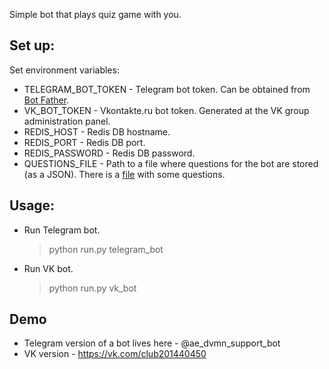 Simple bot that plays quiz game with you.

## Set up:
Set environment variables:
* TELEGRAM_BOT_TOKEN - Telegram bot token. Can be obtained from [Bot Father](https://telegram.me/BotFather).
* VK_BOT_TOKEN - Vkontakte.ru bot token. Generated at the VK group administration panel.
* REDIS_HOST - Redis DB hostname.
* REDIS_PORT - Redis DB port.
* REDIS_PASSWORD - Redis DB password.
* QUESTIONS_FILE - Path to a file where questions for the bot are stored (as a JSON). There is a [file](https://github.com/aevtikheev/quiz_bot/blob/master/questions.json) with some questions.

## Usage:
* Run Telegram bot.
    > python run.py telegram_bot
* Run VK bot.
    > python run.py vk_bot

## Demo
 * Telegram version of a bot lives here - @ae_dvmn_support_bot
 * VK version - https://vk.com/club201440450